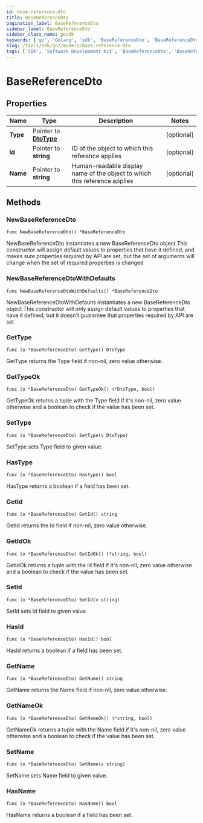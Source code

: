 ```yaml
---
id: base-reference-dto
title: BaseReferenceDto
pagination_label: BaseReferenceDto
sidebar_label: BaseReferenceDto
sidebar_class_name: gosdk
keywords: ['go', 'Golang', 'sdk', 'BaseReferenceDto', 'BaseReferenceDto'] 
slug: /tools/sdk/go//models/base-reference-dto
tags: ['SDK', 'Software Development Kit', 'BaseReferenceDto', 'BaseReferenceDto']
---
```


# BaseReferenceDto

## Properties

Name | Type | Description | Notes
------------ | ------------- | ------------- | -------------
**Type** | Pointer to [**DtoType**](dto-type) |  | [optional] 
**Id** | Pointer to **string** | ID of the object to which this reference applies | [optional] 
**Name** | Pointer to **string** | Human-readable display name of the object to which this reference applies | [optional] 

## Methods

### NewBaseReferenceDto

`func NewBaseReferenceDto() *BaseReferenceDto`

NewBaseReferenceDto instantiates a new BaseReferenceDto object
This constructor will assign default values to properties that have it defined,
and makes sure properties required by API are set, but the set of arguments
will change when the set of required properties is changed

### NewBaseReferenceDtoWithDefaults

`func NewBaseReferenceDtoWithDefaults() *BaseReferenceDto`

NewBaseReferenceDtoWithDefaults instantiates a new BaseReferenceDto object
This constructor will only assign default values to properties that have it defined,
but it doesn't guarantee that properties required by API are set

### GetType

`func (o *BaseReferenceDto) GetType() DtoType`

GetType returns the Type field if non-nil, zero value otherwise.

### GetTypeOk

`func (o *BaseReferenceDto) GetTypeOk() (*DtoType, bool)`

GetTypeOk returns a tuple with the Type field if it's non-nil, zero value otherwise
and a boolean to check if the value has been set.

### SetType

`func (o *BaseReferenceDto) SetType(v DtoType)`

SetType sets Type field to given value.

### HasType

`func (o *BaseReferenceDto) HasType() bool`

HasType returns a boolean if a field has been set.

### GetId

`func (o *BaseReferenceDto) GetId() string`

GetId returns the Id field if non-nil, zero value otherwise.

### GetIdOk

`func (o *BaseReferenceDto) GetIdOk() (*string, bool)`

GetIdOk returns a tuple with the Id field if it's non-nil, zero value otherwise
and a boolean to check if the value has been set.

### SetId

`func (o *BaseReferenceDto) SetId(v string)`

SetId sets Id field to given value.

### HasId

`func (o *BaseReferenceDto) HasId() bool`

HasId returns a boolean if a field has been set.

### GetName

`func (o *BaseReferenceDto) GetName() string`

GetName returns the Name field if non-nil, zero value otherwise.

### GetNameOk

`func (o *BaseReferenceDto) GetNameOk() (*string, bool)`

GetNameOk returns a tuple with the Name field if it's non-nil, zero value otherwise
and a boolean to check if the value has been set.

### SetName

`func (o *BaseReferenceDto) SetName(v string)`

SetName sets Name field to given value.

### HasName

`func (o *BaseReferenceDto) HasName() bool`

HasName returns a boolean if a field has been set.



